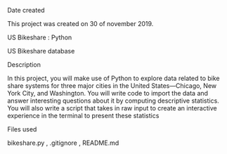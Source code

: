 Date created

This project was created on 30 of november 2019.

US Bikeshare : Python

US Bikeshare database

Description

In this project, you will make use of Python to explore data related to bike share systems for three major cities in the United States—Chicago, New York City, and Washington. You will write code to import the data and answer interesting questions about it by computing descriptive statistics. You will also write a script that takes in raw input to create an interactive experience in the terminal to present these statistics

Files used

bikeshare.py , .gitignore , README.md
